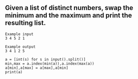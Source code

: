 ## Given a list of distinct numbers, swap the minimum and the maximum and print the resulting list.

```
Example input
3 4 5 2 1

Example output
3 4 1 2 5
```

```
a = [int(s) for s in input().split()]
min,max = a.index(min(a)),a.index(max(a))
a[min],a[max] = a[max],a[min]
print(a)
```
